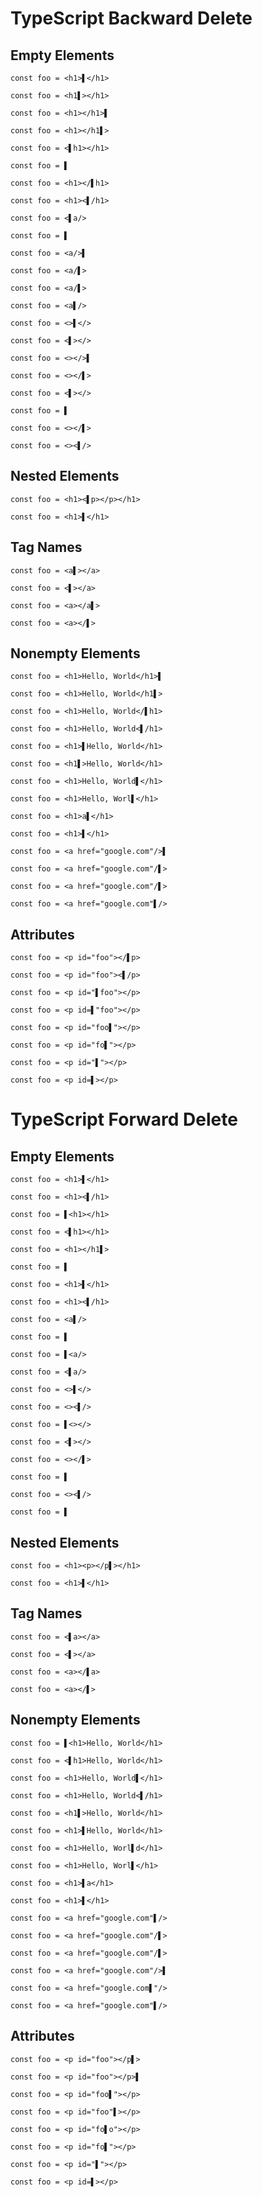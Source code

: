 # TypeScript Backward Delete

##  Empty Elements
```tsx
const foo = <h1>▌</h1>
```
```tsx
const foo = <h1▌></h1>
```

```tsx
const foo = <h1></h1>▌
```
```tsx
const foo = <h1></h1▌>
```

```tsx
const foo = <▌h1></h1>
```
```tsx
const foo = ▌
```

```tsx
const foo = <h1></▌h1>
```
```tsx
const foo = <h1><▌/h1>
```

```tsx
const foo = <▌a/>
```
```tsx
const foo = ▌
```

```tsx
const foo = <a/>▌
```
```tsx
const foo = <a/▌>
```

```tsx
const foo = <a/▌>
```
```tsx
const foo = <a▌/>
```

```tsx
const foo = <>▌</>
```
```tsx
const foo = <▌></>
```

```tsx
const foo = <></>▌
```
```tsx
const foo = <></▌>
```

```tsx
const foo = <▌></>
```
```tsx
const foo = ▌
```

```tsx
const foo = <></▌>
```
```tsx
const foo = <><▌/>
```

## Nested Elements
```tsx
const foo = <h1><▌p></p></h1>
```
```tsx
const foo = <h1>▌</h1>
```

## Tag Names
```tsx
const foo = <a▌></a>
```
```tsx
const foo = <▌></a>
```

```tsx
const foo = <a></a▌>
```
```tsx
const foo = <a></▌>
```

## Nonempty Elements
```tsx
const foo = <h1>Hello, World</h1>▌
```
```tsx
const foo = <h1>Hello, World</h1▌>
```

```tsx
const foo = <h1>Hello, World</▌h1>
```
```tsx
const foo = <h1>Hello, World<▌/h1>
```

```tsx
const foo = <h1>▌Hello, World</h1>
```
```tsx
const foo = <h1▌>Hello, World</h1>
```

```tsx
const foo = <h1>Hello, World▌</h1>
```
```tsx
const foo = <h1>Hello, Worl▌</h1>
```

```tsx
const foo = <h1>a▌</h1>
```
```tsx
const foo = <h1>▌</h1>
```

```tsx
const foo = <a href="google.com"/>▌
```
```tsx
const foo = <a href="google.com"/▌>
```

```tsx
const foo = <a href="google.com"/▌>
```
```tsx
const foo = <a href="google.com"▌/>
```

## Attributes
```tsx
const foo = <p id="foo"></▌p>
```
```tsx
const foo = <p id="foo"><▌/p>
```

```tsx
const foo = <p id="▌foo"></p>
```
```tsx
const foo = <p id=▌"foo"></p>
```

```tsx
const foo = <p id="foo▌"></p>
```
```tsx
const foo = <p id="fo▌"></p>
```

```tsx
const foo = <p id="▌"></p>
```
```tsx
const foo = <p id=▌></p>
```

# TypeScript Forward Delete

##  Empty Elements
```tsx
const foo = <h1>▌</h1>
```
```tsx
const foo = <h1><▌/h1>
```

```tsx
const foo = ▌<h1></h1>
```
```tsx
const foo = <▌h1></h1>
```

```tsx
const foo = <h1></h1▌>
```
```tsx
const foo = ▌
```

```tsx
const foo = <h1>▌</h1>
```
```tsx
const foo = <h1><▌/h1>
```

```tsx
const foo = <a▌/>
```
```tsx
const foo = ▌
```

```tsx
const foo = ▌<a/>
```
```tsx
const foo = <▌a/>
```


```tsx
const foo = <>▌</>
```
```tsx
const foo = <><▌/>
```

```tsx
const foo = ▌<></>
```
```tsx
const foo = <▌></>
```

```tsx
const foo = <></▌>
```
```tsx
const foo = ▌
```

```tsx
const foo = <><▌/>
```
```tsx
const foo = ▌
```

## Nested Elements
```tsx
const foo = <h1><p></p▌></h1>
```
```tsx
const foo = <h1>▌</h1>
```

## Tag Names
```tsx
const foo = <▌a></a>
```
```tsx
const foo = <▌></a>
```

```tsx
const foo = <a></▌a>
```
```tsx
const foo = <a></▌>
```

## Nonempty Elements
```tsx
const foo = ▌<h1>Hello, World</h1>
```
```tsx
const foo = <▌h1>Hello, World</h1>
```

```tsx
const foo = <h1>Hello, World▌</h1>
```
```tsx
const foo = <h1>Hello, World<▌/h1>
```

```tsx
const foo = <h1▌>Hello, World</h1>
```
```tsx
const foo = <h1>▌Hello, World</h1>
```

```tsx
const foo = <h1>Hello, Worl▌d</h1>
```
```tsx
const foo = <h1>Hello, Worl▌</h1>
```

```tsx
const foo = <h1>▌a</h1>
```
```tsx
const foo = <h1>▌</h1>
```

```tsx
const foo = <a href="google.com"▌/>
```
```tsx
const foo = <a href="google.com"/▌>
```

```tsx
const foo = <a href="google.com"/▌>
```
```tsx
const foo = <a href="google.com"/>▌
```

```tsx
const foo = <a href="google.com▌"/>
```
```tsx
const foo = <a href="google.com"▌/>
```

## Attributes
```tsx
const foo = <p id="foo"></p▌>
```
```tsx
const foo = <p id="foo"></p>▌
```

```tsx
const foo = <p id="foo▌"></p>
```
```tsx
const foo = <p id="foo"▌></p>
```

```tsx
const foo = <p id="fo▌o"></p>
```
```tsx
const foo = <p id="fo▌"></p>
```

```tsx
const foo = <p id="▌"></p>
```
```tsx
const foo = <p id=▌></p>
```